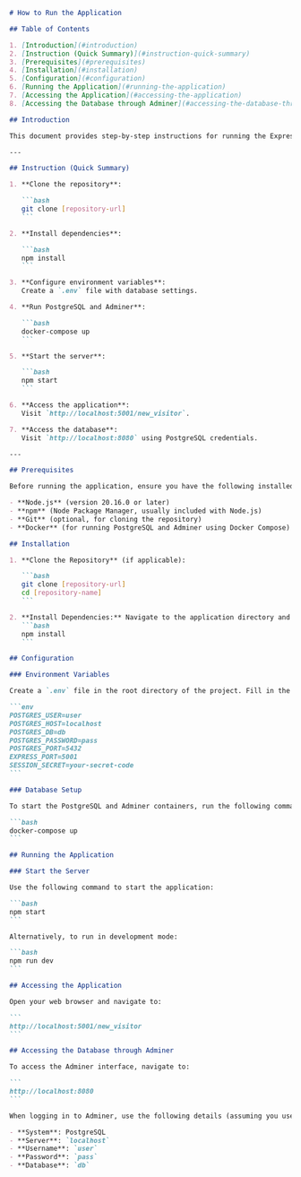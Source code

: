 ````md
# How to Run the Application

## Table of Contents

1. [Introduction](#introduction)
2. [Instruction (Quick Summary)](#instruction-quick-summary)
3. [Prerequisites](#prerequisites)
4. [Installation](#installation)
5. [Configuration](#configuration)
6. [Running the Application](#running-the-application)
7. [Accessing the Application](#accessing-the-application)
8. [Accessing the Database through Adminer](#accessing-the-database-through-adminer)

## Introduction

This document provides step-by-step instructions for running the Express forms and templates project. The application allows visitors to add their details to the database.

---

## Instruction (Quick Summary)

1. **Clone the repository**:

   ```bash
   git clone [repository-url]
   ```

2. **Install dependencies**:

   ```bash
   npm install
   ```

3. **Configure environment variables**:
   Create a `.env` file with database settings.

4. **Run PostgreSQL and Adminer**:

   ```bash
   docker-compose up
   ```

5. **Start the server**:

   ```bash
   npm start
   ```

6. **Access the application**:
   Visit `http://localhost:5001/new_visitor`.

7. **Access the database**:
   Visit `http://localhost:8080` using PostgreSQL credentials.

---

## Prerequisites

Before running the application, ensure you have the following installed on your machine:

- **Node.js** (version 20.16.0 or later)
- **npm** (Node Package Manager, usually included with Node.js)
- **Git** (optional, for cloning the repository)
- **Docker** (for running PostgreSQL and Adminer using Docker Compose)

## Installation

1. **Clone the Repository** (if applicable):

   ```bash
   git clone [repository-url]
   cd [repository-name]
   ```

2. **Install Dependencies:** Navigate to the application directory and run the following command:
   ```bash
   npm install
   ```

## Configuration

### Environment Variables

Create a `.env` file in the root directory of the project. Fill in the necessary configurations:

```env
POSTGRES_USER=user
POSTGRES_HOST=localhost
POSTGRES_DB=db
POSTGRES_PASSWORD=pass
POSTGRES_PORT=5432
EXPRESS_PORT=5001
SESSION_SECRET=your-secret-code
```

### Database Setup

To start the PostgreSQL and Adminer containers, run the following command:

```bash
docker-compose up
```

## Running the Application

### Start the Server

Use the following command to start the application:

```bash
npm start
```

Alternatively, to run in development mode:

```bash
npm run dev
```

## Accessing the Application

Open your web browser and navigate to:

```
http://localhost:5001/new_visitor
```

## Accessing the Database through Adminer

To access the Adminer interface, navigate to:

```
http://localhost:8080
```

When logging in to Adminer, use the following details (assuming you used the provided default settings). If you changed the environment variables in the `.env` file, make sure the credentials match:

- **System**: PostgreSQL
- **Server**: `localhost`
- **Username**: `user`
- **Password**: `pass`
- **Database**: `db`
````
